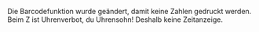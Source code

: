 Die Barcodefunktion wurde geändert, damit keine Zahlen gedruckt werden.
Beim Z ist Uhrenverbot, du Uhrensohn! Deshalb keine Zeitanzeige.